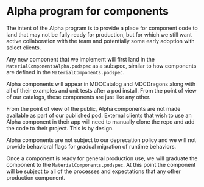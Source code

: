 # Alpha program for components

The intent of the Alpha program is to provide a place for component code to land that may not be
fully ready for production, but for which we still want active collaboration with the team and
potentially some early adoption with select clients.

Any new component that we implement will first land in the `MaterialComponentsAlpha.podspec` as a
subspec, similar to how components are defined in the `MaterialComponents.podspec`.

Alpha components will appear in MDCCatalog and MDCDragons along with all of their examples and unit
tests after a pod install. From the point of view of our catalogs, these components are just like
any other.

From the point of view of the public, Alpha components are not made available as part of our
published pod. External clients that wish to use an Alpha component in their app will need to
manually clone the repo and add the code to their project. This is by design.

Alpha components are not subject to our deprecation policy and we will not provide behavioral flags
for gradual migration of runtime behaviors.

Once a component is ready for general production use, we will graduate the component to the
`MaterialComponents.podspec`. At this point the component will be subject to all of the processes
and expectations that any other production component.
